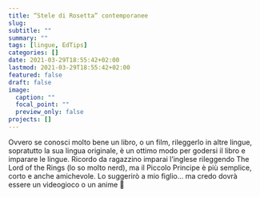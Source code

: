 ```yaml
---
title: “Stele di Rosetta” contemporanee
slug:
subtitle: ""
summary: ""
tags: [lingue, EdTips]
categories: []
date: 2021-03-29T18:55:42+02:00
lastmod: 2021-03-29T18:55:42+02:00
featured: false
draft: false
image:
  caption: ""
  focal_point: ""
  preview_only: false
projects: []
---
```

Ovvero se conosci molto bene un libro, o un film, rileggerlo in altre lingue, sopratutto la sua lingua originale, è un ottimo modo per godersi il libro e imparare le lingue. 
Ricordo da ragazzino imparai l’inglese rileggendo The Lord of the Rings (lo so molto nerd), ma il Piccolo Principe è più semplice, corto e anche amichevole.
Lo suggerirò a mio figlio... ma credo dovrà essere un videogioco o un anime 🙂
